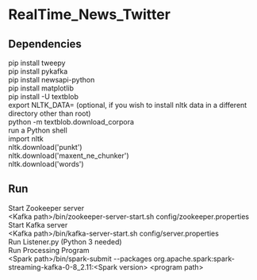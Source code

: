 # RealTime_News_Twitter

## Dependencies
pip install tweepy<br />
pip install pykafka<br />
pip install newsapi-python<br />
pip install matplotlib<br />
pip install -U textblob<br />
export NLTK_DATA=<directory> (optional, if you wish to install nltk data in a different directory other than root)<br />
python -m textblob.download_corpora<br />
run a Python shell<br />
import nltk<br />
nltk.download('punkt')<br />
nltk.download('maxent_ne_chunker')<br />
nltk.download('words')<br />

## Run
Start Zookeeper server<br />
\<Kafka path\>/bin/zookeeper-server-start.sh config/zookeeper.properties<br />
Start Kafka server<br />
\<Kafka path\>/bin/kafka-server-start.sh config/server.properties<br />
Run Listener.py (Python 3 needed)<br />
Run Processing Program<br />
\<Spark path\>/bin/spark-submit --packages org.apache.spark:spark-streaming-kafka-0-8_2.11:\<Spark version\> \<program path\><br />
